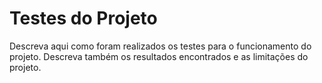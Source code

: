 # Testes do Projeto

Descreva aqui como foram realizados os testes para o funcionamento do projeto. Descreva também os resultados encontrados e as limitações do projeto.

